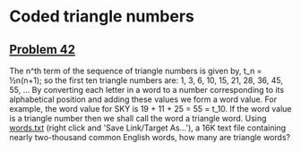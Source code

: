 # Coded triangle numbers
## [Problem 42](https://projecteuler.net/problem=42)
The n^th term of the sequence of triangle numbers is given by, t_n = ½n(n+1); so the first ten triangle numbers are:
1, 3, 6, 10, 15, 21, 28, 36, 45, 55, ...
By converting each letter in a word to a number corresponding to its alphabetical position and adding these values we form a word value. For example, the word value for SKY is 19 + 11 + 25 = 55 = t_10. If the word value is a triangle number then we shall call the word a triangle word.
Using [words.txt](project/resources/p042_words.txt) (right click and 'Save Link/Target As...'), a 16K text file containing nearly two-thousand common English words, how many are triangle words?
